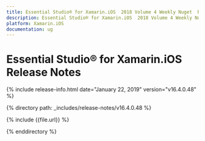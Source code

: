 ```yaml
---
title: Essential Studio® for Xamarin.iOS  2018 Volume 4 Weekly Nuget  Release Notes  
description: Essential Studio® for Xamarin.iOS  2018 Volume 4 Weekly Nuget  Release Notes  
platform: Xamarin.iOS
documentation: ug
---
```


# Essential Studio® for Xamarin.iOS  Release Notes  

{% include release-info.html date="January 22, 2019"  version="v16.4.0.48" %} 


{% directory path: _includes/release-notes/v16.4.0.48 %}

{% include {{file.url}} %}

{% enddirectory %}